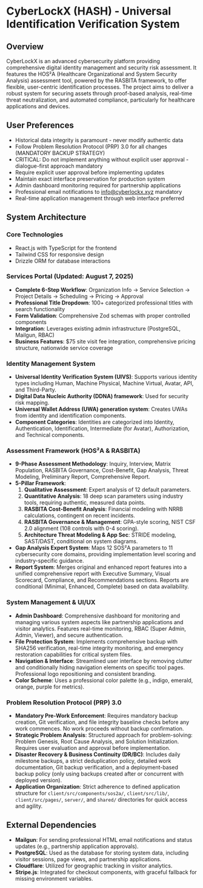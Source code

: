 # CyberLockX (HASH) - Universal Identification Verification System

## Overview
CyberLockX is an advanced cybersecurity platform providing comprehensive digital identity management and security risk assessment. It features the HOS²A (Healthcare Organizational and System Security Analysis) assessment tool, powered by the RASBITA framework, to offer flexible, user-centric identification processes. The project aims to deliver a robust system for securing assets through proof-based analysis, real-time threat neutralization, and automated compliance, particularly for healthcare applications and devices.

## User Preferences
- Historical data integrity is paramount - never modify authentic data
- Follow Problem Resolution Protocol (PRP) 3.0 for all changes (MANDATORY BACKUP STRATEGY)
- CRITICAL: Do not implement anything without explicit user approval - dialogue-first approach mandatory
- Require explicit user approval before implementing updates
- Maintain exact interface preservation for production system
- Admin dashboard monitoring required for partnership applications
- Professional email notifications to info@cyberlockx.xyz mandatory
- Real-time application management through web interface preferred

## System Architecture

### Core Technologies
- React.js with TypeScript for the frontend
- Tailwind CSS for responsive design
- Drizzle ORM for database interactions

### Services Portal (Updated: August 7, 2025)
- **Complete 6-Step Workflow**: Organization Info → Service Selection → Project Details → Scheduling → Pricing → Approval
- **Professional Title Dropdown**: 100+ categorized professional titles with search functionality
- **Form Validation**: Comprehensive Zod schemas with proper controlled components
- **Integration**: Leverages existing admin infrastructure (PostgreSQL, Mailgun, RBAC)
- **Business Features**: $75 site visit fee integration, comprehensive pricing structure, nationwide service coverage

### Identity Management System
- **Universal Identity Verification System (UIVS)**: Supports various identity types including Human, Machine Physical, Machine Virtual, Avatar, API, and Third-Party.
- **Digital Data Nucleic Authority (DDNA) framework**: Used for security risk mapping.
- **Universal Wallet Address (UWA) generation system**: Creates UWAs from identity and identification components.
- **Component Categories**: Identities are categorized into Identity, Authentication, Identification, Intermediate (for Avatar), Authorization, and Technical components.

### Assessment Framework (HOS²A & RASBITA)
- **9-Phase Assessment Methodology**: Inquiry, Interview, Matrix Population, RASBITA Governance, Cost-Benefit, Gap Analysis, Threat Modeling, Preliminary Report, Comprehensive Report.
- **5-Pillar Framework**:
    1.  **Qualitative Assessment**: Expert analysis of 12 default parameters.
    2.  **Quantitative Analysis**: 18 deep scan parameters using industry tools, requiring authentic, measured data points.
    3.  **RASBITA Cost-Benefit Analysis**: Financial modeling with NRRB calculations, contingent on recent incidents.
    4.  **RASBITA Governance & Management**: GPA-style scoring, NIST CSF 2.0 alignment (108 controls with 0-4 scoring).
    5.  **Architecture Threat Modeling & App Sec**: STRIDE modeling, SAST/DAST, conditional on system diagrams.
- **Gap Analysis Expert System**: Maps 12 SOS²A parameters to 11 cybersecurity core domains, providing implementation level scoring and industry-specific guidance.
- **Report System**: Merges original and enhanced report features into a unified comprehensive report with Executive Summary, Visual Scorecard, Compliance, and Recommendations sections. Reports are conditional (Minimal, Enhanced, Complete) based on data availability.

### System Management & UI/UX
- **Admin Dashboard**: Comprehensive dashboard for monitoring and managing various system aspects like partnership applications and visitor analytics. Features real-time monitoring, RBAC (Super Admin, Admin, Viewer), and secure authentication.
- **File Protection System**: Implements comprehensive backup with SHA256 verification, real-time integrity monitoring, and emergency restoration capabilities for critical system files.
- **Navigation & Interface**: Streamlined user interface by removing clutter and conditionally hiding navigation elements on specific tool pages. Professional logo repositioning and consistent branding.
- **Color Scheme**: Uses a professional color palette (e.g., indigo, emerald, orange, purple for metrics).

### Problem Resolution Protocol (PRP) 3.0
- **Mandatory Pre-Work Enforcement**: Requires mandatory backup creation, Git verification, and file integrity baseline checks before any work commences. No work proceeds without backup confirmation.
- **Strategic Problem Analysis**: Structured approach for problem-solving: Problem Genesis, Root Cause Analysis, and Solution Initialization. Requires user evaluation and approval before implementation.
- **Disaster Recovery & Business Continuity (DR/BC)**: Includes daily milestone backups, a strict deduplication policy, detailed work documentation, Git backup verification, and a deployment-based backup policy (only using backups created after or concurrent with deployed version).
- **Application Organization**: Strict adherence to defined application structure for `client/src/components/sos2a/`, `client/src/lib/`, `client/src/pages/`, `server/`, and `shared/` directories for quick access and agility.

## External Dependencies
- **Mailgun**: For sending professional HTML email notifications and status updates (e.g., partnership application approvals).
- **PostgreSQL**: Used as the database for storing system data, including visitor sessions, page views, and partnership applications.
- **Cloudflare**: Utilized for geographic tracking in visitor analytics.
- **Stripe.js**: Integrated for checkout components, with graceful fallback for missing environment variables.